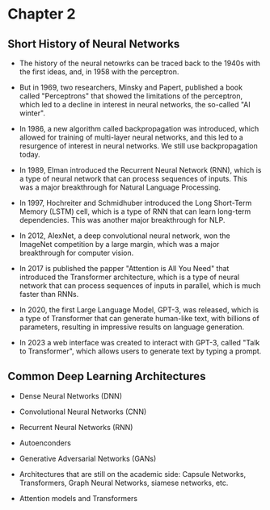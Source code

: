 # Chapter 2

## Short History of Neural Networks

- The history of the neural netowrks can be traced back to the 1940s with the first ideas, and, in 1958 with the perceptron.

- But in 1969, two researchers, Minsky and Papert, published a book called "Perceptrons" that showed the limitations of the perceptron, which led to a decline in interest in neural networks, the so-called "AI winter".

- In 1986, a new algorithm called backpropagation was introduced, which allowed for training of multi-layer neural networks, and this led to a resurgence of interest in neural networks. We still use backpropagation today.

- In 1989, Elman introduced the Recurrent Neural Network (RNN), which is a type of neural network that can process sequences of inputs. This was a major breakthrough for Natural Language Processing.

- In 1997, Hochreiter and Schmidhuber introduced the Long Short-Term Memory (LSTM) cell, which is a type of RNN that can learn long-term dependencies. This was another major breakthrough for NLP.

- In 2012, AlexNet, a deep convolutional neural network, won the ImageNet competition by a large margin, which was a major breakthrough for computer vision.

- In 2017 is published the papper "Attention is All You Need" that introduced the Transformer architecture, which is a type of neural network that can process sequences of inputs in parallel, which is much faster than RNNs.

- In 2020, the first Large Language Model, GPT-3, was released, which is a type of Transformer that can generate human-like text, with billions of parameters, resulting in impressive results on language generation.

- In 2023 a web interface was created to interact with GPT-3, called "Talk to Transformer", which allows users to generate text by typing a prompt.

## Common Deep Learning Architectures

- Dense Neural Networks (DNN)

- Convolutional Neural Networks (CNN)

- Recurrent Neural Networks (RNN)

- Autoenconders

- Generative Adversarial Networks (GANs)

- Architectures that are still on the academic side: Capsule Networks, Transformers, Graph Neural Networks, siamese networks, etc.

- Attention models and Transformers

